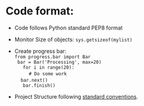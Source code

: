 # Code format:
- Code follows Python standard PEP8 format
- Monitor Size of objects: `sys.getsizeof(mylist)`
- Create progress bar:<br>
	`from progress.bar import Bar`<br>`
	bar = Bar('Processing', max=20)`<br>`  
	for i in range(20):`<br>&nbsp;&nbsp;&nbsp;&nbsp;`   # Do some work`<br>&nbsp;&nbsp;&nbsp;&nbsp;`bar.next()`<br>`  
	bar.finish()`<br>

- Project Structure following [standard conventions](https://data-flair.training/blogs/python-best-practices/).


